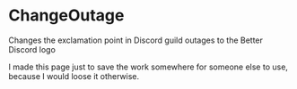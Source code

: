 # ChangeOutage
Changes the exclamation point in Discord guild outages to the Better Discord logo

I made this page just to save the work somewhere for someone else to use, because I would loose it otherwise.

